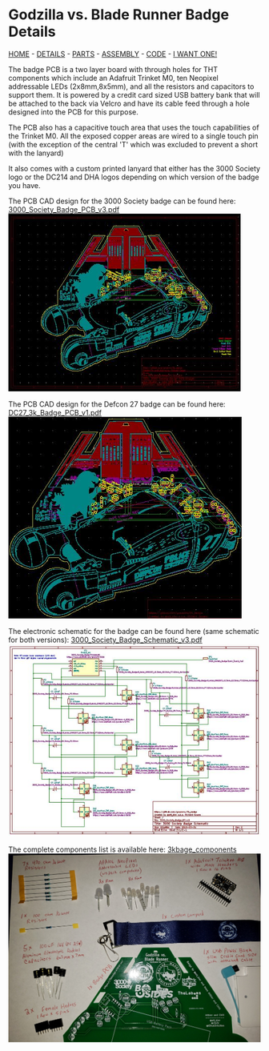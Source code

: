 # Godzilla vs. Blade Runner Badge Details

[HOME](/) - [DETAILS](3kbadge_details.md) - [PARTS](3kbadge_components.md) - [ASSEMBLY](3kbadge_assembly.md) - [CODE](3kbadge_code.md) - [I WANT ONE!](3kbadge_i_want_one.md)

The badge PCB is a two layer board with through holes for THT components which include an Adafruit Trinket M0, ten Neopixel addressable LEDs (2x8mm,8x5mm), and all the resistors and capacitors to support them.
It is powered by a credit card sized USB battery bank that will be attached to the back via Velcro and have its cable feed through a hole designed into the PCB for this purpose.

The PCB also has a capacitive touch area that uses the touch capabilities of the Trinket M0.  All the exposed copper areas are wired to a single touch pin (with the exception of the central 'T' which was excluded to prevent a short with the lanyard)

It also comes with a custom printed lanyard that either has the 3000 Society logo or the DC214 and DHA logos depending on which version of the badge you have.

The PCB CAD design for the 3000 Society badge can be found here:
[3000_Society_Badge_PCB_v3.pdf](3000_Society_Badge_PCB_v3.pdf)
[![PCB](3000_Society_Badge_PCB_v3.JPG)](3000_Society_Badge_PCB_v3.pdf)

The PCB CAD design for the Defcon 27 badge can be found here:
[DC27_3k_Badge_PCB_v1.pdf](DC27_3k_Badge_PCB_v1.pdf)
[![PCB](DC27_3k_Badge_PCB_v1.JPG)](DC27_3k_Badge_PCB_v1.pdf)

The electronic schematic for the badge can be found here (same schematic for both versions): [3000_Society_Badge_Schematic_v3.pdf](3000_Society_Badge_Schematic_v3.pdf)
[![Schematic](3000_Society_Badge_Schematic_v3.JPG)](3000_Society_Badge_Schematic_v3.pdf)

The complete components list is available here: [3kbage_components](3kbadge_components.md)
[![3kbadge_components](DC27_3k_badge_components.JPG)](3kbadge_components.html)
